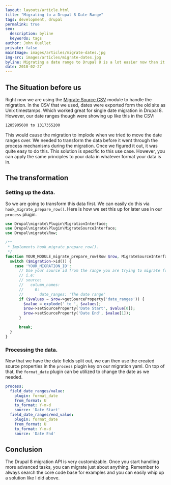 ```yaml
---
layout: layouts/article.html
title: "Migrating to a Drupal 8 Date Range"
tags: development, drupal
permalink: true
seo:
  description: byline
  keywords: tags
author: John Ouellet
private: false
mainImage: images/articles/migrate-dates.jpg
img-src: images/articles/migrate-dates.jpg
byline: Migrating a date range to Drupal 8 is a lot easier now than it was a year ago.  Below I will show you how to transform the data to get the date ranges to migrate to Drupal 8 properly.
date: 2018-02-27
---
```


The Situation before us
---------------------

Right now we are using the [Migrate Source CSV](https://www.drupal.org/project/migrate_source_csv) module to handle the migration.  In the CSV that we used, dates were exported form the old site as Unix timestamps.  Which worked great for single date migration in Drupal 8.  However, our date ranges though were showing up like this in the CSV:

```bash
1285905600 to 1317355200
```
This would cause the migration to implode when we tried to move the date ranges over.  We needed to transform the data before it went through the process mechanisms during the migration.  Once we figured it out, it was quite easy to do this.  This solution is specific to this use case.  However, you can apply the same principles to your data in whatever format your data is in.

The transformation
-------------------

### Setting up the data.

So we are going to transform this data first.  We can easily do this via ```hook_migrate_prepare_row()```.  Here is how we set this up for later use in our ```process``` plugin.

```php
use Drupal\migrate\Plugin\MigrationInterface;
use Drupal\migrate\Plugin\MigrateSourceInterface;
use Drupal\migrate\Row;

/**
 * Implements hook_migrate_prepare_row().
 */
function YOUR_MODULE_migrate_prepare_row(Row $row, MigrateSourceInterface $source, MigrationInterface $migration) {
  switch ($migration->id()) {
    case 'YOUR_MIGRATION_ID':
      // Use your source id from the range you are trying to migrate form the yml.
      // i.e:
      // source:
      //   column_names:
      //     0:
      //       date_ranges: 'The date range'
      if ($values = $row->getSourceProperty('date_ranges')) {
        $value = explode(' to ', $values);
        $row->setSourceProperty('Date Start', $value[0]);
        $row->setSourceProperty('Date End', $value[1]);
      }

      break;
  }
}
```

### Processing the data.

Now that we have the date fields split out, we can then use the created source properties in the ```process``` plugin key on our migration yaml.  On top of that, the ```format_date``` plugin can be utilized to change the date as we needed.

```yaml
process:
  field_date_ranges/value:
    plugin: format_date
    from_format: U
    to_format: Y-m-d
    source: 'Date Start'
  field_date_ranges/end_value:
    plugin: format_date
    from_format: U
    to_format: Y-m-d
    source: 'Date End'
```

Conclusion
----------

The Drupal 8 migration API is very customizable.  Once you start handling more advanced tasks, you can migrate just about anything.  Remember to always search the core code base for examples and you can easily whip up a solution like I did above.
